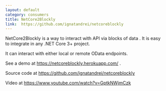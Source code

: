 ```yaml
---
layout: default
category: consumers
title: NetCore2Blockly 
link:  https://github.com/ignatandrei/netcoreblockly
---
```


 NetCore2Blockly is a way to interact with API via blocks of data . It is easy to integrate in any .NET Core 3+ project.
 
 It can interact with either local or remote OData endpoints.
 
 See a demo at https://netcoreblockly.herokuapp.com/ .
 
 Source code at https://github.com/ignatandrei/netcoreblockly
 
 Video at https://www.youtube.com/watch?v=GptkNWjmCzk
